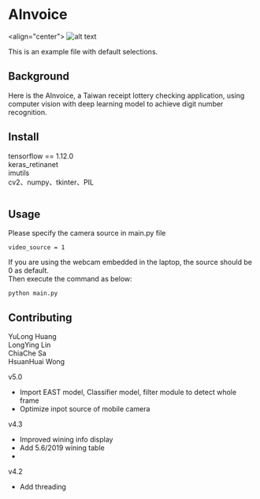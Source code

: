# AInvoice

<align="center">
![alt text](https://github.com/turtlehuang/AInvoice/blob/master/ainvoice.png)

This is an example file with default selections.

## Background

Here is the AInvoice, a Taiwan receipt lottery checking application, using computer vision with deep learning model to achieve digit number recognition.

## Install
tensorflow == 1.12.0 <br>
keras_retinanet <br>
imutils<br>
cv2、numpy、tkinter、PIL


```
```

## Usage
Please specify the camera source in main.py file<br>

```python=18
video_source = 1
```
If you are using the webcam embedded in the laptop, the source should be 0 as default.<br>
Then execute the command as below:

```
python main.py
```

## Contributing

YuLong Huang<br>
LongYing Lin<br>
ChiaChe Sa<br>
HsuanHuai Wong



v5.0 
- Import EAST model, Classifier model, filter module to detect whole frame
- Optimize inpot source of mobile camera

v4.3
- Improved wining info display
- Add 5.6/2019 wining table
- 
v4.2
- Add threading
